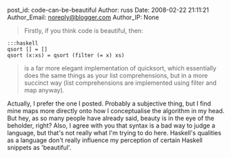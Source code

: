 post_id: code-can-be-beautiful
Author: russ
Date: 2008-02-22 21:11:21
Author_Email: noreply@blogger.com
Author_IP: None

>Firstly, if you think code is beautiful, then:
>
    :::haskell
    qsort [] = []
    qsort (x:xs) = qsort (filter (= x) xs)

>is a far more elegant implementation of quicksort, which essentially does the
>same things as your list comprehensions, but in a more succinct way (list
>comprehensions are implemented using filter and map anyway).

Actually, I prefer the one I posted. Probably a subjective thing, but I find
mine maps more directly onto how I conceptualise the algorithm in my head. But
hey, as so many people have already said, beauty is in the eye of the
beholder, right? Also, I agree with you that syntax is a bad way to judge a
language, but that's not really what I'm trying to do here. Haskell's
qualities as a language don't really influence my perception of certain
Haskell snippets as 'beautiful'.
